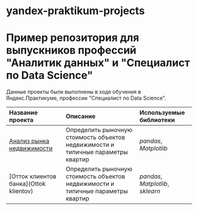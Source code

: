 # yandex-praktikum-projects
# Пример репозитория для выпускников профессий "Аналитик данных" и "Специалист по Data Science"

Данные проекты были выполнены в ходе обучения в Яндекс.Практикуме, профессии "Специалист по Data Science".

| Название проекта | Описание | Используемые библиотеки | 
| :---------------------- | :---------------------- | :---------------------- |
| [Анализ рынка недвижимости](Issledovatelskiy_analiz_dannyh) | Определить рыночную стоимость объектов недвижимости и типичные параметры квартир| *pandas*, *Matplotlib* |
| [Отток клиентов банка](Ottok klientov) | Определить рыночную стоимость объектов недвижимости и типичные параметры квартир| *pandas*, *Matplotlib*, *sklearn* |
